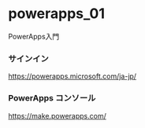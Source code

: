 # powerapps_01
PowerApps入門

### サインイン
https://powerapps.microsoft.com/ja-jp/

### PowerApps コンソール
https://make.powerapps.com/
